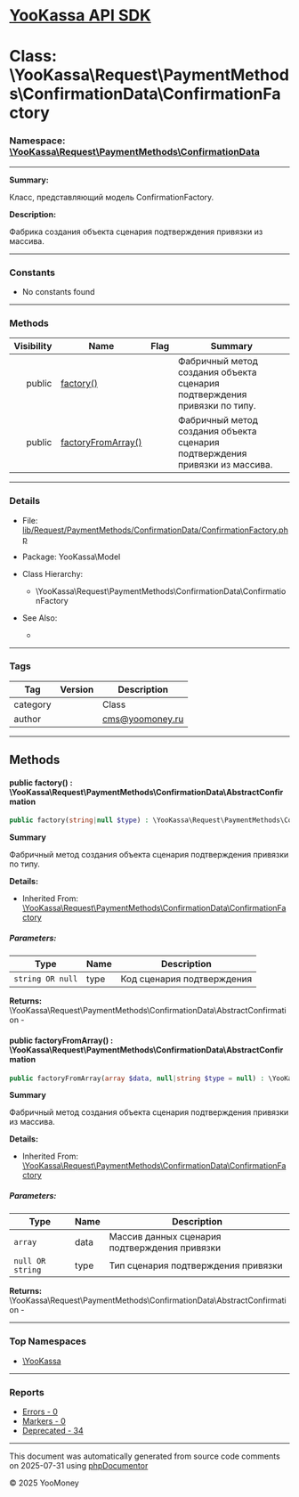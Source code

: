 # [YooKassa API SDK](../home.md)

# Class: \YooKassa\Request\PaymentMethods\ConfirmationData\ConfirmationFactory
### Namespace: [\YooKassa\Request\PaymentMethods\ConfirmationData](../namespaces/yookassa-request-paymentmethods-confirmationdata.md)
---
**Summary:**

Класс, представляющий модель ConfirmationFactory.

**Description:**

Фабрика создания объекта сценария подтверждения привязки из массива.

---
### Constants
* No constants found

---
### Methods
| Visibility | Name | Flag | Summary |
| ----------:| ---- | ---- | ------- |
| public | [factory()](../classes/YooKassa-Request-PaymentMethods-ConfirmationData-ConfirmationFactory.md#method_factory) |  | Фабричный метод создания объекта сценария подтверждения привязки по типу. |
| public | [factoryFromArray()](../classes/YooKassa-Request-PaymentMethods-ConfirmationData-ConfirmationFactory.md#method_factoryFromArray) |  | Фабричный метод создания объекта сценария подтверждения привязки из массива. |

---
### Details
* File: [lib/Request/PaymentMethods/ConfirmationData/ConfirmationFactory.php](../../lib/Request/PaymentMethods/ConfirmationData/ConfirmationFactory.php)
* Package: YooKassa\Model
* Class Hierarchy:
  * \YooKassa\Request\PaymentMethods\ConfirmationData\ConfirmationFactory

* See Also:
  * [](https://yookassa.ru/developers/api)

---
### Tags
| Tag | Version | Description |
| --- | ------- | ----------- |
| category |  | Class |
| author |  | cms@yoomoney.ru |

---
## Methods
<a name="method_factory" class="anchor"></a>
#### public factory() : \YooKassa\Request\PaymentMethods\ConfirmationData\AbstractConfirmation

```php
public factory(string|null $type) : \YooKassa\Request\PaymentMethods\ConfirmationData\AbstractConfirmation
```

**Summary**

Фабричный метод создания объекта сценария подтверждения привязки по типу.

**Details:**
* Inherited From: [\YooKassa\Request\PaymentMethods\ConfirmationData\ConfirmationFactory](../classes/YooKassa-Request-PaymentMethods-ConfirmationData-ConfirmationFactory.md)

##### Parameters:
| Type | Name | Description |
| ---- | ---- | ----------- |
| <code lang="php">string OR null</code> | type  | Код сценария подтверждения |

**Returns:** \YooKassa\Request\PaymentMethods\ConfirmationData\AbstractConfirmation - 


<a name="method_factoryFromArray" class="anchor"></a>
#### public factoryFromArray() : \YooKassa\Request\PaymentMethods\ConfirmationData\AbstractConfirmation

```php
public factoryFromArray(array $data, null|string $type = null) : \YooKassa\Request\PaymentMethods\ConfirmationData\AbstractConfirmation
```

**Summary**

Фабричный метод создания объекта сценария подтверждения привязки из массива.

**Details:**
* Inherited From: [\YooKassa\Request\PaymentMethods\ConfirmationData\ConfirmationFactory](../classes/YooKassa-Request-PaymentMethods-ConfirmationData-ConfirmationFactory.md)

##### Parameters:
| Type | Name | Description |
| ---- | ---- | ----------- |
| <code lang="php">array</code> | data  | Массив данных сценария подтверждения привязки |
| <code lang="php">null OR string</code> | type  | Тип сценария подтверждения привязки |

**Returns:** \YooKassa\Request\PaymentMethods\ConfirmationData\AbstractConfirmation - 



---

### Top Namespaces

* [\YooKassa](../namespaces/yookassa.md)

---

### Reports
* [Errors - 0](../reports/errors.md)
* [Markers - 0](../reports/markers.md)
* [Deprecated - 34](../reports/deprecated.md)

---

This document was automatically generated from source code comments on 2025-07-31 using [phpDocumentor](http://www.phpdoc.org/)

&copy; 2025 YooMoney